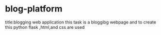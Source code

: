 # blog-platform
title:blogging web application
this task is a bloggibg webpage and to create this python flask ,html,and css are used
